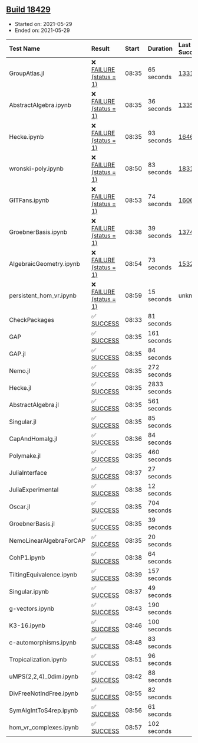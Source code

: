 ## [Build 18429](https://oscarci.mathematik.uni-kl.de/job/oscar/18429/)

* Started on: 2021-05-29
* Ended on: 2021-05-29

| Test Name    | Result | Start | Duration | Last Success | First Failure |
|:-------------|:-------|:------|:---------|:-------------|:--------------|
| GroupAtlas.jl | ❌ [FAILURE (status = 1)](https://oscarci.mathematik.uni-kl.de/job/oscar/18429/artifact/logs/build-18429/GroupAtlas.jl.log) | 08:35 | 65 seconds | [13311](https://oscarci.mathematik.uni-kl.de/job/oscar/13311/) | [13312](https://oscarci.mathematik.uni-kl.de/job/oscar/13312/) |
| AbstractAlgebra.ipynb | ❌ [FAILURE (status = 1)](https://oscarci.mathematik.uni-kl.de/job/oscar/18429/artifact/logs/build-18429/AbstractAlgebra.ipynb.log) | 08:35 | 36 seconds | [13355](https://oscarci.mathematik.uni-kl.de/job/oscar/13355/) | [13356](https://oscarci.mathematik.uni-kl.de/job/oscar/13356/) |
| Hecke.ipynb | ❌ [FAILURE (status = 1)](https://oscarci.mathematik.uni-kl.de/job/oscar/18429/artifact/logs/build-18429/Hecke.ipynb.log) | 08:35 | 93 seconds | [16463](https://oscarci.mathematik.uni-kl.de/job/oscar/16463/) | [16464](https://oscarci.mathematik.uni-kl.de/job/oscar/16464/) |
| wronski-poly.ipynb | ❌ [FAILURE (status = 1)](https://oscarci.mathematik.uni-kl.de/job/oscar/18429/artifact/logs/build-18429/wronski-poly.ipynb.log) | 08:50 | 83 seconds | [18314](https://oscarci.mathematik.uni-kl.de/job/oscar/18314/) | [18315](https://oscarci.mathematik.uni-kl.de/job/oscar/18315/) |
| GITFans.ipynb | ❌ [FAILURE (status = 1)](https://oscarci.mathematik.uni-kl.de/job/oscar/18429/artifact/logs/build-18429/GITFans.ipynb.log) | 08:53 | 74 seconds | [16068](https://oscarci.mathematik.uni-kl.de/job/oscar/16068/) | [16069](https://oscarci.mathematik.uni-kl.de/job/oscar/16069/) |
| GroebnerBasis.ipynb | ❌ [FAILURE (status = 1)](https://oscarci.mathematik.uni-kl.de/job/oscar/18429/artifact/logs/build-18429/GroebnerBasis.ipynb.log) | 08:38 | 39 seconds | [13748](https://oscarci.mathematik.uni-kl.de/job/oscar/13748/) | [13749](https://oscarci.mathematik.uni-kl.de/job/oscar/13749/) |
| AlgebraicGeometry.ipynb | ❌ [FAILURE (status = 1)](https://oscarci.mathematik.uni-kl.de/job/oscar/18429/artifact/logs/build-18429/AlgebraicGeometry.ipynb.log) | 08:54 | 73 seconds | [15322](https://oscarci.mathematik.uni-kl.de/job/oscar/15322/) | [15323](https://oscarci.mathematik.uni-kl.de/job/oscar/15323/) |
| persistent_hom_vr.ipynb | ❌ [FAILURE (status = 1)](https://oscarci.mathematik.uni-kl.de/job/oscar/18429/artifact/logs/build-18429/persistent_hom_vr.ipynb.log) | 08:59 | 15 seconds | unknown | unknown |
| CheckPackages | ✅ [SUCCESS](https://oscarci.mathematik.uni-kl.de/job/oscar/18429/artifact/logs/build-18429/CheckPackages.log) | 08:33 | 81 seconds |  |  |
| GAP | ✅ [SUCCESS](https://oscarci.mathematik.uni-kl.de/job/oscar/18429/artifact/logs/build-18429/GAP.log) | 08:35 | 161 seconds |  |  |
| GAP.jl | ✅ [SUCCESS](https://oscarci.mathematik.uni-kl.de/job/oscar/18429/artifact/logs/build-18429/GAP.jl.log) | 08:35 | 84 seconds |  |  |
| Nemo.jl | ✅ [SUCCESS](https://oscarci.mathematik.uni-kl.de/job/oscar/18429/artifact/logs/build-18429/Nemo.jl.log) | 08:35 | 272 seconds |  |  |
| Hecke.jl | ✅ [SUCCESS](https://oscarci.mathematik.uni-kl.de/job/oscar/18429/artifact/logs/build-18429/Hecke.jl.log) | 08:35 | 2833 seconds |  |  |
| AbstractAlgebra.jl | ✅ [SUCCESS](https://oscarci.mathematik.uni-kl.de/job/oscar/18429/artifact/logs/build-18429/AbstractAlgebra.jl.log) | 08:35 | 561 seconds |  |  |
| Singular.jl | ✅ [SUCCESS](https://oscarci.mathematik.uni-kl.de/job/oscar/18429/artifact/logs/build-18429/Singular.jl.log) | 08:35 | 85 seconds |  |  |
| CapAndHomalg.jl | ✅ [SUCCESS](https://oscarci.mathematik.uni-kl.de/job/oscar/18429/artifact/logs/build-18429/CapAndHomalg.jl.log) | 08:36 | 84 seconds |  |  |
| Polymake.jl | ✅ [SUCCESS](https://oscarci.mathematik.uni-kl.de/job/oscar/18429/artifact/logs/build-18429/Polymake.jl.log) | 08:35 | 460 seconds |  |  |
| JuliaInterface | ✅ [SUCCESS](https://oscarci.mathematik.uni-kl.de/job/oscar/18429/artifact/logs/build-18429/JuliaInterface.log) | 08:37 | 27 seconds |  |  |
| JuliaExperimental | ✅ [SUCCESS](https://oscarci.mathematik.uni-kl.de/job/oscar/18429/artifact/logs/build-18429/JuliaExperimental.log) | 08:38 | 12 seconds |  |  |
| Oscar.jl | ✅ [SUCCESS](https://oscarci.mathematik.uni-kl.de/job/oscar/18429/artifact/logs/build-18429/Oscar.jl.log) | 08:35 | 704 seconds |  |  |
| GroebnerBasis.jl | ✅ [SUCCESS](https://oscarci.mathematik.uni-kl.de/job/oscar/18429/artifact/logs/build-18429/GroebnerBasis.jl.log) | 08:35 | 39 seconds |  |  |
| NemoLinearAlgebraForCAP | ✅ [SUCCESS](https://oscarci.mathematik.uni-kl.de/job/oscar/18429/artifact/logs/build-18429/NemoLinearAlgebraForCAP.log) | 08:35 | 20 seconds |  |  |
| CohP1.ipynb | ✅ [SUCCESS](https://oscarci.mathematik.uni-kl.de/job/oscar/18429/artifact/logs/build-18429/CohP1.ipynb.log) | 08:38 | 64 seconds |  |  |
| TiltingEquivalence.ipynb | ✅ [SUCCESS](https://oscarci.mathematik.uni-kl.de/job/oscar/18429/artifact/logs/build-18429/TiltingEquivalence.ipynb.log) | 08:39 | 157 seconds |  |  |
| Singular.ipynb | ✅ [SUCCESS](https://oscarci.mathematik.uni-kl.de/job/oscar/18429/artifact/logs/build-18429/Singular.ipynb.log) | 08:37 | 49 seconds |  |  |
| g-vectors.ipynb | ✅ [SUCCESS](https://oscarci.mathematik.uni-kl.de/job/oscar/18429/artifact/logs/build-18429/g-vectors.ipynb.log) | 08:43 | 190 seconds |  |  |
| K3-16.ipynb | ✅ [SUCCESS](https://oscarci.mathematik.uni-kl.de/job/oscar/18429/artifact/logs/build-18429/K3-16.ipynb.log) | 08:46 | 100 seconds |  |  |
| c-automorphisms.ipynb | ✅ [SUCCESS](https://oscarci.mathematik.uni-kl.de/job/oscar/18429/artifact/logs/build-18429/c-automorphisms.ipynb.log) | 08:48 | 83 seconds |  |  |
| Tropicalization.ipynb | ✅ [SUCCESS](https://oscarci.mathematik.uni-kl.de/job/oscar/18429/artifact/logs/build-18429/Tropicalization.ipynb.log) | 08:51 | 96 seconds |  |  |
| uMPS(2,2,4)_0dim.ipynb | ✅ [SUCCESS](https://oscarci.mathematik.uni-kl.de/job/oscar/18429/artifact/logs/build-18429/uMPS-2-2-4-_0dim.ipynb.log) | 08:42 | 88 seconds |  |  |
| DivFreeNotIndFree.ipynb | ✅ [SUCCESS](https://oscarci.mathematik.uni-kl.de/job/oscar/18429/artifact/logs/build-18429/DivFreeNotIndFree.ipynb.log) | 08:55 | 82 seconds |  |  |
| SymAlgIntToS4rep.ipynb | ✅ [SUCCESS](https://oscarci.mathematik.uni-kl.de/job/oscar/18429/artifact/logs/build-18429/SymAlgIntToS4rep.ipynb.log) | 08:56 | 61 seconds |  |  |
| hom_vr_complexes.ipynb | ✅ [SUCCESS](https://oscarci.mathematik.uni-kl.de/job/oscar/18429/artifact/logs/build-18429/hom_vr_complexes.ipynb.log) | 08:57 | 102 seconds |  |  |
